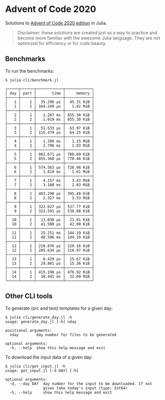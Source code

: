 # Advent of Code 2020

Solutions to [Advent of Code 2020 edition](https://adventofcode.com/2020) in Julia.

> Disclaimer: these solutions are created just as a way to practice and become more familiar
with the awesome Julia language. They are not optimized for efficiency or for code beauty.

## Benchmarks

To run the benchmarks:

    $ julia cli/benchmark.jl

```
┌─────┬──────┬────────────┬────────────┐
│ day │ part │       time │     memory │
├─────┼──────┼────────────┼────────────┤
│   1 │    1 │  35.296 μs │  45.31 KiB │
│   1 │    2 │ 164.249 μs │   1.02 MiB │
├─────┼──────┼────────────┼────────────┤
│   2 │    1 │   1.267 ms │ 855.30 KiB │
│   2 │    2 │   1.019 ms │ 855.30 KiB │
├─────┼──────┼────────────┼────────────┤
│   3 │    1 │  51.533 μs │  63.97 KiB │
│   3 │    2 │ 115.479 μs │  64.25 KiB │
├─────┼──────┼────────────┼────────────┤
│   4 │    1 │   1.399 ms │   1.15 MiB │
│   4 │    2 │   2.798 ms │   1.83 MiB │
├─────┼──────┼────────────┼────────────┤
│   5 │    1 │ 802.671 μs │ 700.89 KiB │
│   5 │    2 │ 855.360 μs │ 770.46 KiB │
├─────┼──────┼────────────┼────────────┤
│   6 │    1 │ 574.563 μs │ 726.98 KiB │
│   6 │    2 │   1.819 ms │   1.61 MiB │
├─────┼──────┼────────────┼────────────┤
│   7 │    1 │   4.257 ms │   3.43 MiB │
│   7 │    2 │   3.100 ms │   2.03 MiB │
├─────┼──────┼────────────┼────────────┤
│   8 │    1 │ 483.290 μs │ 395.48 KiB │
│   8 │    2 │   2.327 ms │   3.53 MiB │
├─────┼──────┼────────────┼────────────┤
│   9 │    1 │ 322.627 μs │ 537.77 KiB │
│   9 │    2 │ 322.591 μs │ 538.08 KiB │
├─────┼──────┼────────────┼────────────┤
│  10 │    1 │  13.038 μs │  21.81 KiB │
│  10 │    2 │  41.500 μs │  42.00 KiB │
├─────┼──────┼────────────┼────────────┤
│  11 │    1 │  25.251 ms │ 144.19 KiB │
│  11 │    2 │  40.596 ms │ 144.19 KiB │
├─────┼──────┼────────────┼────────────┤
│  12 │    1 │ 210.876 μs │ 220.16 KiB │
│  12 │    2 │ 205.634 μs │ 216.97 KiB │
├─────┼──────┼────────────┼────────────┤
│  13 │    1 │   8.429 μs │  15.67 KiB │
│  13 │    2 │  29.801 μs │  15.36 KiB │
├─────┼──────┼────────────┼────────────┤
│  14 │    1 │ 415.198 μs │ 476.92 KiB │
│  14 │    2 │  38.441 ms │  32.09 MiB │
└─────┴──────┴────────────┴────────────┘

```

## Other CLI tools

To generate (src and test) templates for a given day:
```
$ julia cli/generate_day.jl -h
usage: generate_day.jl [-h] nday

positional arguments:
  nday        day number for files to be generated

optional arguments:
  -h, --help  show this help message and exit
```

To download the input data of a given day:
```
$ julia cli/get_input.jl -h
usage: get_input.jl [-d DAY] [-h]

optional arguments:
  -d, --day DAY  day number for the input to be downloaded. If not
                 given take today's input (type: Int64)
  -h, --help     show this help message and exit
```
